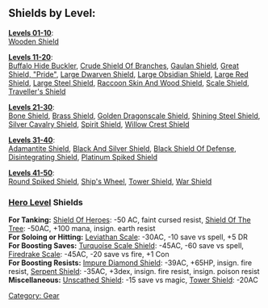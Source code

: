 ## Shields by Level:

**[Levels 01-10](:Category:_Lowmort_Levels_1-10 "wikilink")**:  
[Wooden Shield](Wooden_Shield "wikilink")

**[Levels 11-20](:Category:_Lowmort_Levels_11-20 "wikilink")**:  
[Buffalo Hide Buckler](Buffalo_Hide_Buckler "wikilink"), [Crude Shield
Of Branches](Crude_Shield_Of_Branches "wikilink"), [Gaulan
Shield](Gaulan_Shield "wikilink"), [Great Shield,
"Pride"](Great_Shield,_"Pride" "wikilink"), [Large Dwarven
Shield](Large_Dwarven_Shield "wikilink"), [Large Obsidian
Shield](Large_Obsidian_Shield "wikilink"), [Large Red
Shield](Large_Red_Shield "wikilink"), [Large Steel
Shield](Large_Steel_Shield "wikilink"), [Raccoon Skin And Wood
Shield](Raccoon_Skin_And_Wood_Shield "wikilink"), [Scale
Shield](Scale_Shield "wikilink"), [Traveller's
Shield](Traveller's_Shield "wikilink")

**[Levels 21-30](:Category:_Lowmort_Levels_21-30 "wikilink")**:  
[Bone Shield](Bone_Shield "wikilink"), [Brass
Shield](Brass_Shield "wikilink"), [Golden Dragonscale
Shield](Golden_Dragonscale_Shield "wikilink"), [Shining Steel
Shield](Shining_Steel_Shield "wikilink"), [Silver Cavalry
Shield](Silver_Cavalry_Shield "wikilink"), [Spirit
Shield](Spirit_Shield "wikilink"), [Willow Crest
Shield](Willow_Crest_Shield "wikilink")

**[Levels 31-40](:Category:_Lowmort_Levels_31-40 "wikilink")**:  
[Adamantite Shield](Adamantite_Shield "wikilink"), [Black And Silver
Shield](Black_And_Silver_Shield "wikilink"), [Black Shield Of
Defense](Black_Shield_Of_Defense "wikilink"), [Disintegrating
Shield](Disintegrating_Shield "wikilink"), [Platinum Spiked
Shield](Platinum_Spiked_Shield "wikilink")

**[Levels 41-50](:Category:_Lowmort_Levels_41-50 "wikilink")**:  
[Round Spiked Shield](Round_Spiked_Shield "wikilink"), [Ship's
Wheel](Ship's_Wheel "wikilink"), [Tower
Shield](Tower_Shield "wikilink"), [War Shield](War_Shield "wikilink")

### [Hero Level](:Category:_Hero "wikilink") Shields

**For Tanking:** [Shield Of Heroes](Shield_Of_Heroes "wikilink"): -50
AC, faint cursed resist, [Shield Of The
Tree](Shield_Of_The_Tree "wikilink"): -50AC, +100 mana, insign. earth
resist  
**For Soloing or Hitting:** [Leviathan
Scale](Leviathan_Scale "wikilink"): -30AC, -10 save vs spell, +5 DR  
**For Boosting Saves:** [Turquoise Scale
Shield](Turquoise_Scale_Shield "wikilink"): -45AC, -60 save vs spell,
[Firedrake Scale](Firedrake_Scale "wikilink"): -45AC, -20 save vs fire,
+1 Con  
**For Boosting Resists:** [Impure Diamond
Shield](Impure_Diamond_Shield "wikilink"): -39AC, +65HP, insign. fire
resist, [Serpent Shield](Serpent_Shield "wikilink"): -35AC, +3dex,
insign. fire resist, insign. poison resist  
**Miscellaneous:** [Unscathed Shield](Unscathed_Shield "wikilink"): -15
save vs magic, [Tower Shield](Tower_Shield "wikilink"): -20AC

[Category: Gear](Category:_Gear "wikilink")
